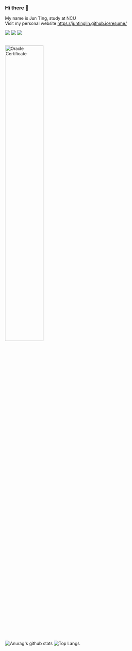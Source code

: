 ### Hi there 👋
My name is Jun Ting, study at NCU
<br>
Visit my personal website
https://juntinglin.github.io/resume/

![](https://img.shields.io/badge/license-java_OCA-green)
![](https://img.shields.io/badge/license-java_OCP-green)
![](https://img.shields.io/badge/license-JavaEE%20Web-blue)

<br>

<img width="50%" alt="Oracle Certificate" src="https://user-images.githubusercontent.com/92431095/178016604-f19e6fc6-0b74-455b-bc7b-a6a557849701.png">

<br>

![Anurag's github stats](https://github-readme-stats.vercel.app/api?username=JunTingLin&layout=compact)
![Top Langs](https://github-readme-stats.vercel.app/api/top-langs/?username=JunTingLin&layout=compact)




<!--
**JunTingLin/JunTingLin** is a ✨ _special_ ✨ repository because its `README.md` (this file) appears on your GitHub profile.

Here are some ideas to get you started:

- 🔭 I’m currently working on ...
- 🌱 I’m currently learning ...
- 👯 I’m looking to collaborate on ...
- 🤔 I’m looking for help with ...
- 💬 Ask me about ...
- 📫 How to reach me: ...
- 😄 Pronouns: ...
- ⚡ Fun fact: ...
-->

